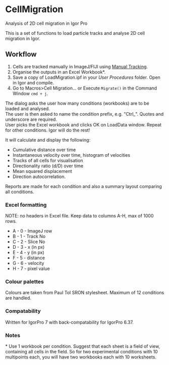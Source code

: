 # CellMigration
Analysis of 2D cell migration in Igor Pro

This is a set of functions to load particle tracks and analyse 2D cell migration in Igor.

Workflow
--------

1. Cells are tracked manually in ImageJ/FIJI using [Manual Tracking](http://rsbweb.nih.gov/ij/plugins/track/track.html).
2. Organise the outputs in an Excel Workbook*.
3. Save a copy of LoadMigration.ipf in your *User Procedures* folder. Open in Igor and compile.
4. Go to Macros>Cell Migration... or Execute <code>Migrate()</code> in the Command Window <code>cmd + j</code>.

The dialog asks the user how many conditions (workbooks) are to be loaded and analysed.<br />
The user is then asked to name the condition prefix, e.g. "Ctrl_". Quotes and underscore are required.<br />
User picks the Excel workbook and clicks OK on LoadData window. Repeat for other conditions. Igor will do the rest!

It will calculate and display the following:
* Cumulative distance over time
* Instantaneous velocity over time, histogram of velocities
* Tracks of all cells for visualisation
* Directionality ratio (d/D) over time
* Mean squared displacement
* Direction autocorrelation.

Reports are made for each condition and also a summary layout comparing all conditions.

### Excel formatting

NOTE: no headers in Excel file. Keep data to columns A-H, max of 1000 rows.

* A - 0 - ImageJ row
* B - 1 - Track No
* C - 2 - Slice No
* D - 3 - x (in px)
* E - 4 - y (in px)
* F - 5 - distance
* G - 6 - velocity
* H - 7 - pixel value

### Colour palettes
Colours are taken from Paul Tol SRON stylesheet. Maximum of 12 conditions are handled.

### Compatability
Written for IgorPro 7 with back-compatability for IgorPro 6.37.

### Notes
\*  Use 1 workbook per condition. Suggest that each sheet is a field of view, containing all cells in the field. So for two experimental conditions with 10 multipoints each, you will have two workbooks each with 10 worksheets.
